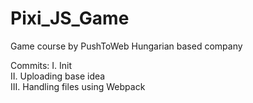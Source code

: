 # Pixi_JS_Game
Game course by PushToWeb Hungarian based company

Commits: 
I. Init<br />
II. Uploading base idea<br />
III. Handling files using Webpack<br />
